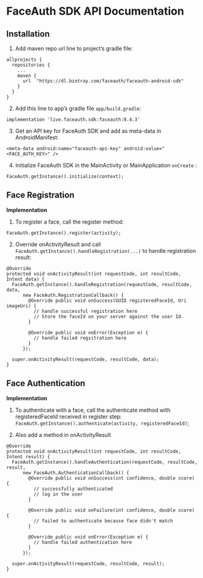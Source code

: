# FaceAuth SDK API Documentation
## Installation
1. Add maven repo url line to project’s gradle file:
```
allprojects {
  repositories {
    ...
    maven {
      url  "https://dl.bintray.com/faceauth/faceauth-android-sdk"
    }
  }
}
```
2. Add this line to app’s gradle file `app/build.gradle`:
```
implementation 'live.faceauth.sdk:faceauth:0.4.3'
```
3. Get an API key for FaceAuth SDK and add as meta-data in AndroidManifest:
```
<meta-data android:name="faceauth-api-key" android:value="<FACE_AUTH_KEY>" />
```
4. Initialize FaceAuth SDK in the MainActivity or MainApplication `onCreate` :
```
FaceAuth.getInstance().initialize(context);
```


## Face Registration

**Implementation**

1. To register a face, call the register method:
```
FaceAuth.getInstance().register(activity);
```
2. Override onActivityResult and call `FaceAuth.getInstance().handleRegistration(...)` to handle registration result:
```
@Override
protected void onActivityResult(int requestCode, int resultCode, Intent data) {
  FaceAuth.getInstance().handleRegistration(requestCode, resultCode, data,
      new FaceAuth.RegistrationCallback() {
        @Override public void onSuccess(UUID registeredFaceId, Uri imageUri) {
          // handle successful registration here
          // Store the faceId on your server against the user Id.
        }

        @Override public void onError(Exception e) {
          // handle failed regsitration here
        }
      });

  super.onActivityResult(requestCode, resultCode, data);
}
```

## Face Authentication

**Implementation**

1. To authenticate with a face, call the authenticate method with registeredFaceId received in register step:
    `FaceAuth.getInstance().authenticate(activity, registeredFaceId)`;


2. Also add a method in onActivityResult
```
@Override
protected void onActivityResult(int requestCode, int resultCode, Intent result) {
  FaceAuth.getInstance().handleAuthentication(requestCode, resultCode, result,
      new FaceAuth.AuthenticationCallback() {
        @Override public void onSuccess(int confidence, double score) {
          // successfully authenticated
          // log in the user
        }

        @Override public void onFailure(int confidence, double score) {
          // failed to authenticate because face didn't match
        }

        @Override public void onError(Exception e) {
          // handle failed authentication here
        }
      });

  super.onActivityResult(requestCode, resultCode, result);
}
```
